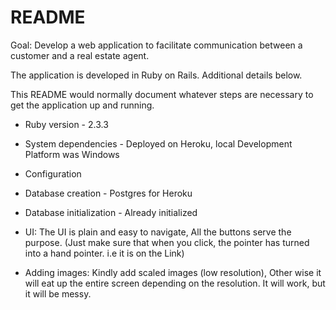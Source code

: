 # README

Goal: Develop a web application to facilitate communication between a customer and a real estate agent.

The application is developed in Ruby on Rails. Additional details below.

This README would normally document whatever steps are necessary to get the
application up and running.

* Ruby version - 2.3.3

* System dependencies - Deployed on Heroku, local Development Platform was Windows

* Configuration

* Database creation - Postgres for Heroku	

* Database initialization - Already initialized

* UI: The UI is plain and easy to navigate, All the buttons serve the purpose. (Just make sure that when you click, the pointer has turned into a hand pointer. i.e it is on the Link)

* Adding images: Kindly add scaled images (low resolution), Other wise it will eat up the entire screen depending on the resolution. It will work, but it will be messy.
